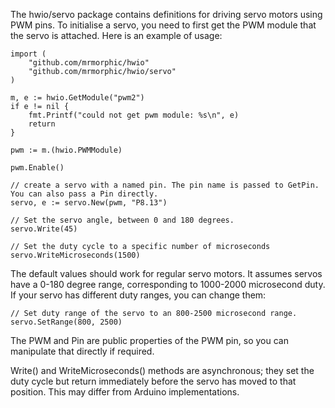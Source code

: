 The hwio/servo package contains definitions for driving servo motors using PWM pins. To initialise a servo, you need to first get the PWM
module that the servo is attached. Here is an example of usage:

	import (
		"github.com/mrmorphic/hwio"
		"github.com/mrmorphic/hwio/servo"
	)

	m, e := hwio.GetModule("pwm2")
	if e != nil {
		fmt.Printf("could not get pwm module: %s\n", e)
		return
	}

	pwm := m.(hwio.PWMModule)

	pwm.Enable()

	// create a servo with a named pin. The pin name is passed to GetPin. You can also pass a Pin directly.
	servo, e := servo.New(pwm, "P8.13")

	// Set the servo angle, between 0 and 180 degrees.
	servo.Write(45)

	// Set the duty cycle to a specific number of microseconds
	servo.WriteMicroseconds(1500)

The default values should work for regular servo motors. It assumes servos have a 0-180 degree range, corresponding to
1000-2000 microsecond duty. If your servo has different duty ranges, you can change them:

	// Set duty range of the servo to an 800-2500 microsecond range.
	servo.SetRange(800, 2500)

The PWM and Pin are public properties of the PWM pin, so you can manipulate that directly if required.

Write() and WriteMicroseconds() methods are asynchronous; they set the duty cycle but return immediately before the servo has
moved to that position. This may differ from Arduino implementations.